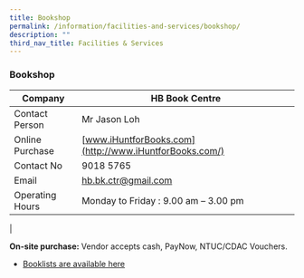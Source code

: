 ```yaml
---
title: Bookshop
permalink: /information/facilities-and-services/bookshop/
description: ""
third_nav_title: Facilities & Services
---
```

### **Bookshop**

| Company | HB Book Centre |
|---|---|
| Contact Person | Mr Jason Loh |
| Online Purchase  |  [www.iHuntforBooks.com](http://www.iHuntforBooks.com/) |
| Contact No | 9018 5765 |
| Email | [hb.bk.ctr@gmail.com](mailto:hb.bk.ctr@gmail.com) |
| Operating Hours | Monday to Friday : 9.00 am – 3.00 pm |
|

**On-site purchase:** Vendor accepts cash, PayNow, NTUC/CDAC Vouchers.

* [Booklists are available here](https://resources/book-list/)